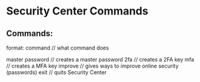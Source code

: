 # Security Center Commands 

## Commands:
format:
command // what command does

master password // creates a master password
2fa // creates a 2FA key
mfa // creates a MFA key
improve // gives ways to improve online security (passwords)
exit // quits Security Center
